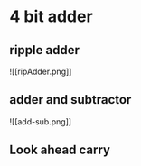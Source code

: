 # 4 bit adder
## ripple adder

![[ripAdder.png]]

## adder and subtractor

![[add-sub.png]]

## Look ahead carry

